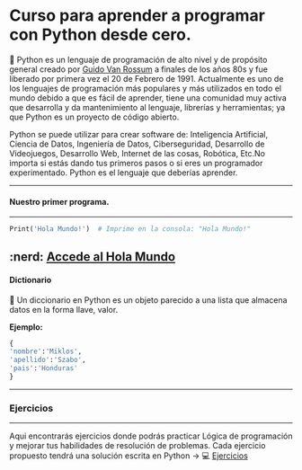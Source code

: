 # Curso para aprender a programar con Python desde cero.

:snake: Python es un lenguaje de programación de alto nivel y de propósito general creado por [Guido Van Rossum](https://es.wikipedia.org/wiki/Guido_van_Rossum) a finales de los años 80s y fue liberado por primera vez el 20 de Febrero de 1991. Actualmente es uno de los lenguajes de programación más populares y más utilizados en todo el mundo debido a que es fácil de aprender, tiene una comunidad muy activa que desarrolla y da mantenimiento al lenguaje, librerías y herramientas; ya que Python es un proyecto de código abierto. 

Python se puede utilizar para crear software de: Inteligencia Artificial, Ciencia de Datos, Ingeniería de Datos, Ciberseguridad, Desarrollo de Videojuegos, Desarrollo Web, Internet de las cosas, Robótica, Etc.No importa si estás dando tus primeros pasos o si eres un programador experimentado. Python es el lenguaje que deberías aprender.

---

#### Nuestro primer programa.
---
```py 
Print('Hola Mundo!')  # Imprime en la consola: "Hola Mundo!"
```
  :nerd: [Accede al Hola Mundo](./Codigo/holamundo.py)
---


#### Dictionario

:green_book:
Un diccionario en Python es un objeto parecido a una lista que almacena datos en la forma llave, valor.

**Ejemplo:**

```py
{
'nombre':'Miklos',
'apellido':'Szabo',
'pais':'Honduras'
}
```

---
### Ejercicios
---

Aqui encontrarás ejercicios donde podrás practicar Lógica de programación y mejorar tus habilidades de resolución de problemas.
Cada ejercicio propuesto tendrá una solución escrita en Python -> :computer: [Ejercicios](./Ejercicios/Ejercicios.md)